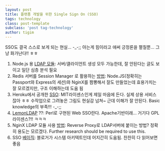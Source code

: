 ```yaml
--- 
layout: post 
title: 플랫폼 개발을 위한 Single Sign On (SSO)  
tags: technology  
class: post-template
subclass: 'post tag-technology'  
author: tigim
---  
```


SSO도 결국 스스로 보게 되는 현실... -_-;;  아는게 힘이라고 애써 긍정론을 펼칠뿐... 그냥 화가난다!! ㅎㅎ    

 1. Node.js 용 [LDAP 모듈](http://ldapjs.org/guide.html): 서버/클라이언트 생성 모두 가능한데, 잘 안된다는 글도 보이고 일단 심층 분석 필요  
 2. Redis 서버를 Session Manager 로 활용하는 [방법](http://dejanglozic.com/2014/10/07/sharing-micro-service-authentication-using-nginx-passport-and-redis/): Node.JS(정확히는 Passport와 Express의 세션)와 NginX를 짬뽕해서 잘도 만들었는데 효용가치는 잘 모르겠지만, 구조 이해하는데 도움 됨  
 3. Heroku에서 공개한 [SSO](https://blog.heroku.com/archives/2013/11/14/oauth-sso): MIT라이센스인게 제일 마음에 든다. 실제 상용 서비스잖아 ㅎㅎ 수작업으로 그려놓은 그림도 현실감 넘쳐~ 근데 이해가 잘 안된다. Basic knowledge의 부족!!! -_-;;   
 4.   [LemonLDAP](http://lemonldap-ng.org/start) ??: Perl로 구현된 Web SSO란다. Apache기반이래... 거기다 GPL라이센스?!! ㅋㅋㅋ  
 5. NginX LDAP 모듈 사용 [방법](https://calvin.me/nginx-ldap-http-authentication/): Reverse Proxy로 LDAP서버에 붙이는 방법? 정확히 용도는 모르겠다. Further research should be required to use this.  
 6. SSO [베이직](http://bcho.tistory.com/755): 블로거가 시스템 아키텍트인데 어지간히 도움됨. 찬찬히 다 읽어보면 좋음  


